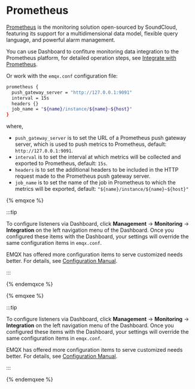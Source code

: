 # Prometheus

[Prometheus](https://prometheus.io/) is the monitoring solution open-sourced by SoundCloud, featuring its support for a multidimensional data model, flexible query language, and powerful alarm management.

You can use Dashboard to confiture monitoring data integration to the Prometheus platform, for detailed operation steps, see [Integrate with Prometheus](../observability/prometheus.md).

Or work with the `emqx.conf` configuration file: 

```bash
prometheus {
  push_gateway_server = "http://127.0.0.1:9091"
  interval = 15s
  headers {}
  job_name = "${name}/instance/${name}~${host}"
}
```

where, <!--did not add the Dashboard UI, as it is quite obvious-->

- `push_gateway_server` is to set the URL of a Prometheus push gateway server, which is used to push metrics to Prometheus, default: `http://127.0.0.1:9091`.
- `interval` is to set the interval at which metrics will be collected and exported to Prometheus, default: `15s`.
- `headers` is to set the additional headers to be included in the HTTP request made to the Prometheus push gateway server.
- `job_name` is to set the name of the job in Prometheus to which the metrics will be exported, default: `"${name}/instance/${name}~${host}"`

{% emqxce %}

:::tip

To configure listeners via Dashboard,  click **Management** -> **Monitoring** -> **Integration** on the left navigation menu of the Dashboard. Once you configured these items with the Dashboard, your settings will override the same configuration items in `emqx.conf`.

EMQX has offered more configuration items to serve customized needs better. For details, see [Configuration Manual](https://www.emqx.io/docs/en/v${CE_VERSION}/hocon/).

:::

{% endemqxce %}

{% emqxee %}

:::tip

To configure listeners via Dashboard,  click **Management** -> **Monitoring** -> **Integration** on the left navigation menu of the Dashboard. Once you configured these items with the Dashboard, your settings will override the same configuration items in `emqx.conf`.

EMQX has offered more configuration items to serve customized needs better. For details, see [Configuration Manual](https://docs.emqx.com/en/enterprise/v@EE_VERSION@/hocon/).

:::

{% endemqxee %}